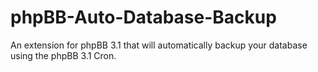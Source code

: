 phpBB-Auto-Database-Backup
==========================

An extension for phpBB 3.1 that will automatically backup your database using the phpBB 3.1 Cron.
